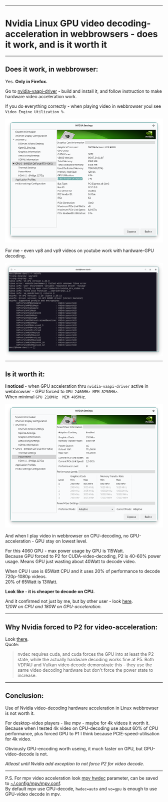 * * * * *

# Nvidia Linux GPU video decoding-acceleration in webbrowsers - does it work, and is it worth it


___

## Does it work, in webbrowser:

Yes. **Only in Firefox.**

Go to [nvidia-vaapi-driver](https://github.com/elFarto/nvidia-vaapi-driver) - build and install it, and follow instruction to make hardware video acceleration work.

If you do everything correctly - when playing video in webbrowser youl see `Video Engine Utilization %`. 

![](1.png)


For me - even vp8 and vp9 videos on youtube work with hardware-GPU decoding.

![](2.png)

___

## Is it worth it:

**I noticed** - when GPU acceleration thru `nvidia-vaapi-driver` active in webbrowser - GPU forced to `GPU 2460MHz MEM 8250MHz`.\
When minimal `GPU 210MHz  MEM 405MHz`.

![](3.png)

And when I play video in webbrowser on CPU-decoding, no GPU-acceleration - GPU stay on lowest level.

For this 4060 GPU - max power usage by GPU is 115Watt.\
Because GPU forced to P2 for CUDA-video-decoding, P2 is 40-60% power usage.
Means GPU just wasting about 40Watt to decode video.

When CPU I use is 65Watt CPU and it uses 20% of performance to decode 720p-1080p videos.\
20% of 65Watt is 13Watt.

**Look like - it is cheaper to decode on CPU.**

And it confirmed not just by me, but by other user -  look [here](https://github.com/elFarto/nvidia-vaapi-driver/issues/74).\
*120W on CPU and 180W on GPU-acceleration.*

___

## Why Nvidia forced to P2 for video-acceleration:

Look [there](https://github.com/elFarto/nvidia-vaapi-driver/issues/279).\
Quote:

> nvdec requires cuda, and cuda forces the GPU into at least the P2 state, while the actually hardware decoding works fine at P5. Both VDPAU and Vulkan video decode demonstrate this - they use the same video decoding hardware but don't force the power state to increase.

___

## Conclusion:

Use of Nvidia video-decoding hardware acceleration in Linux webbrowser is not worth it.

For desktop-video players - like mpv - maybe for 4k videos it worth it.\
Because when I tested 4k video on CPU-decoding use about 60% of CPU performance, plus forced GPU to P1 I think because PCIE-speed-utilisation for 4k video.

Obviously GPU-encoding worth useing, it much faster on GPU, but GPU-video-decode is not.

*Atleast until Nvidia add exception to not force P2 for video decode.*

___

P.S. For mpv video acceleration look [mpv hwdec](https://mpv.io/manual/master/#options-hwdec) parameter, can be saved to [~/.config/mpv/mpv.conf](https://mpv.io/manual/master/#files-~/-config/mpv/mpv-conf).\
By default mpv use CPU-decode, `hwdec=auto` and `vo=gpu` is enough to use GPU-video decode in mpv.
